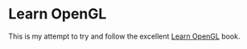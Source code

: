 # Learn OpenGL
This is my attempt to try and follow the excellent [Learn OpenGL](https://learnopengl.com/) book.
